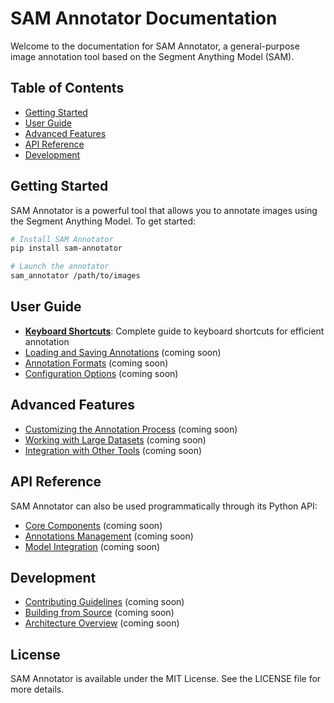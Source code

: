# SAM Annotator Documentation

Welcome to the documentation for SAM Annotator, a general-purpose image annotation tool based on the Segment Anything Model (SAM).

## Table of Contents

- [Getting Started](#getting-started)
- [User Guide](#user-guide)
- [Advanced Features](#advanced-features)
- [API Reference](#api-reference)
- [Development](#development)

## Getting Started

SAM Annotator is a powerful tool that allows you to annotate images using the Segment Anything Model. To get started:

```bash
# Install SAM Annotator
pip install sam-annotator

# Launch the annotator
sam_annotator /path/to/images
```

## User Guide

- [**Keyboard Shortcuts**](shortcuts.md): Complete guide to keyboard shortcuts for efficient annotation
- [Loading and Saving Annotations](placeholder.md) (coming soon)
- [Annotation Formats](placeholder.md) (coming soon)
- [Configuration Options](placeholder.md) (coming soon)

## Advanced Features

- [Customizing the Annotation Process](placeholder.md) (coming soon)
- [Working with Large Datasets](placeholder.md) (coming soon)
- [Integration with Other Tools](placeholder.md) (coming soon)

## API Reference

SAM Annotator can also be used programmatically through its Python API:

- [Core Components](placeholder.md) (coming soon)
- [Annotations Management](placeholder.md) (coming soon)
- [Model Integration](placeholder.md) (coming soon)

## Development

- [Contributing Guidelines](placeholder.md) (coming soon)
- [Building from Source](placeholder.md) (coming soon)
- [Architecture Overview](placeholder.md) (coming soon)

## License

SAM Annotator is available under the MIT License. See the LICENSE file for more details. 